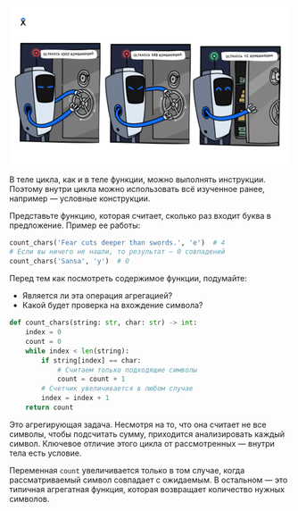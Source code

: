 ![Условия внутри цикла](./assets/conditions-inside-loops.png)

В теле цикла, как и в теле функции, можно выполнять инструкции. Поэтому внутри цикла можно использовать всё изученное ранее, например — условные конструкции.

Представьте функцию, которая считает, сколько раз входит буква в предложение. Пример ее работы:

```python
count_chars('Fear cuts deeper than swords.', 'e')  # 4
# Если вы ничего не нашли, то результат — 0 совпадений
count_chars('Sansa', 'y')  # 0
```

Перед тем как посмотреть содержимое функции, подумайте:

* Является ли эта операция агрегацией?
* Какой будет проверка на вхождение символа?

```python
def count_chars(string: str, char: str) -> int:
    index = 0
    count = 0
    while index < len(string):
        if string[index] == char:
            # Считаем только подходящие символы
            count = count + 1
        # Счетчик увеличивается в любом случае
        index = index + 1
    return count
```

Это агрегирующая задача. Несмотря на то, что она считает не все символы, чтобы подсчитать сумму, приходится анализировать каждый символ. Ключевое отличие этого цикла от рассмотренных — внутри тела есть условие.

Переменная `count` увеличивается только в том случае, когда рассматриваемый символ совпадает с ожидаемым. В остальном — это типичная агрегатная функция, которая возвращает количество нужных символов.
